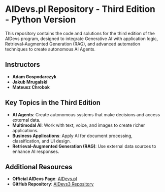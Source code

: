 # AIDevs.pl Repository - Third Edition - Python Version

This repository contains the code and solutions for the third edition of the AIDevs program, designed to integrate Generative AI with application logic, Retrieval-Augmented Generation (RAG), and advanced automation techniques to create autonomous AI Agents.

## Instructors

- **Adam Gospodarczyk**
- **Jakub Mrugalski**
- **Mateusz Chrobok**

## Key Topics in the Third Edition

- **AI Agents**: Create autonomous systems that make decisions and access external data.
- **Multimodal AI**: Work with text, voice, and images to create richer applications.
- **Business Applications**: Apply AI for document processing, classification, and UI design.
- **Retrieval-Augmented Generation (RAG)**: Use external data sources to enhance AI responses.

## Additional Resources

- **Official AIDevs Page**: [AIDevs.pl](https://aidevs.pl)  
- **GitHub Repository**: [AIDevs3 Repository](https://github.com/i-am-alice/3rd-devs/)
